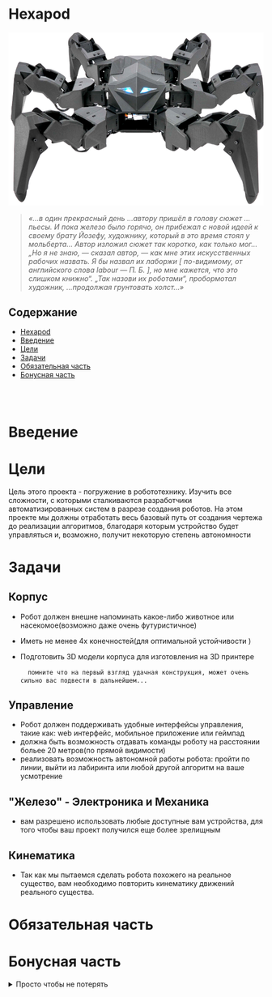 
# Hexapod

![картинка](/hexapod.png)
>*«…в один прекрасный день …автору пришёл в голову сюжет …пьесы. И пока железо было горячо, он прибежал с новой идеей к своему брату Йозефу, художнику, который в это время стоял у мольберта… Автор изложил сюжет так коротко, как только мог… „Но я не знаю, — сказал автор, — как мне этих искусственных рабочих назвать. Я бы назвал их лаборжи [ по-видимому, от английского слова labour — П. Б. ], но мне кажется, что это слишком книжно“. „Так назови их роботами“, пробормотал художник, …продолжая грунтовать холст…»*
## Содержание
- [Hexapod](#ant-hexapod)
- [Введение](#введение)
- [Цели](#цели)
- [Задачи](#задачи)
- [Обязательная часть](#обязательная-часть)
- [Бонусная часть](#бонусная-часть)

<br>
<br>

# Введение

# Цели
Цель этого проекта - погружение в робототехнику.
Изучить все сложности, с которыми сталкиваются разработчики автоматизированных систем в разрезе создания роботов.
На этом проекте мы должны отработать весь базовый путь от создания чертежа до реализации алгоритмов, благодаря которым устройство будет управляться и, возможно, получит некоторую степень автономности
# Задачи

## Корпус
- Робот должен внешне напоминать какое-либо животное или насекомое(возможно даже очень футуристичное)
- Иметь не менее 4х конечностей(для оптимальной устойчивости )
- Подготовить 3D модели корпуса для изготовления на 3D принтере

		помните что на первый взгляд удачная конструкция, может очень сильно вас подвести в дальнейшем...
## Управление
- Робот должен поддерживать удобные интерфейсы управления, такие как:  web интерфейс, мобильное приложение или геймпад
- должна быть возможность отдавать команды роботу на расстоянии больее 20 метров(по прямой видимости)
- реализовать возможность автономной работы робота: пройти по линии, выйти из лабиринта или любой другой алгоритм на ваше усмотрение

## "Железо" - Электроника и Механика
- вам разрешено использовать любые доступные вам устройства, для того чтобы ваш проект получился еще более зрелищным
## Кинематика
- Так как мы пытаемся сделать робота похожего на реальное существо, вам необходимо повторить кинематику движений реального существа.
# Обязательная часть

# Бонусная часть

<details>
<summary>Просто чтобы не потерять</summary>
Ant-HEXApod
development of a hexapod from scratch

web-site on hexapod https://morainal-gnu-3167.dataplicity.io

Постоянный доступ к терминалу устройства через через сервис https://www.dataplicity.com/
Логин /пароль разосланы в личку -> заходим в Devices и вводим
su pi
на вопрос password вводим raspberry

Задачи

Физическая часть

	1. Разработать конструкцию корпуса и подготовить для 3d печати на FDM принтере
	учесть возможные косяки конструкции такие как: скручивание корпуса, недостаточная
	жесткость конструкции,
	предусмотреть свободное перемещение конечностей бота без зацепа друг за друга,
	предусмотреть возможность дополнения и крепления под разные модули

Программные задачи проекта
	https://lucid.app/documents/view/d4fb20d5-ff08-432e-a867-de19ff57e8eb

Глобальные задачи (hexapod + голова с клешнями + хвост)
ходить вперед/назад/лево/право
поворот влево/вправо
наклон корпуса по осям Х/У
схватить/отпустить предмет(клешнями)
пинок ногой(любой)
остановка при встрече припятствия (дальномер) + обработка изображения с камеры
транслация видео с камеры 
	определение расстояния до препятствия с камеры + рисовать карту местности с камеры+ датчика


интерфейс управления - Web интерфейс
	показывает видео с камеры
	имеет кнопки аналогичные геймпаду ps4 или xbox
	должно быть управление адаптировано под управление мышью/кнопками с клавиатуры
	отображение построенной карты(препятствий) с расстоянием
интерфейс должен быть адаптирован под телефон
интурфейс управления - геймпад
	подклчение геймпада, органы управления такие же как и на веб интерфейсе
	возможность подключения геймпада напрямую к роботу, а так же
	возможность подключения к телефону, и управление через веб интерфейс(возможно больше относится к задаче веб интерфейса)
	реализовать "отдачу" при столкновении с препядствием и невозможности выполнения комманды

	https://en.wikipedia.org/wiki/Webots
	http://www.cyberbotics.com/doc/guide/the-user-interface
</details>